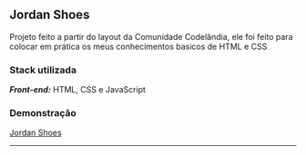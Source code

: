 ## Jordan Shoes
Projeto feito a partir do layout da Comunidade Codelândia, ele foi feito para colocar em prática os meus conhecimentos basicos de HTML e CSS

### Stack utilizada
***Front-end:*** HTML, CSS e JavaScript

### Demonstração
[Jordan Shoes](https://jordan-shoes-taupe.vercel.app)
<hr>

